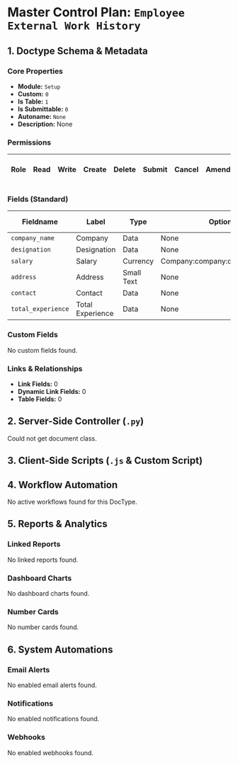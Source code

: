 # Master Control Plan: `Employee External Work History`

## 1. Doctype Schema & Metadata

### Core Properties
- **Module:** `Setup`
- **Custom:** `0`
- **Is Table:** `1`
- **Is Submittable:** `0`
- **Autoname:** `None`
- **Description:** None

### Permissions
| Role | Read | Write | Create | Delete | Submit | Cancel | Amend | Report | Import | Export | Print | Email | Share | Set User Perms |
|---|---|---|---|---|---|---|---|---|---|---|---|---|---|---|


### Fields (Standard)
| Fieldname | Label | Type | Options | Required | Hidden | Read Only | Default | Description |
|---|---|---|---|---|---|---|---|---|
| `company_name` | Company | Data | None |  |  |  | None | None |
| `designation` | Designation | Data | None |  |  |  | None | None |
| `salary` | Salary | Currency | Company:company:default_currency |  |  |  | None | None |
| `address` | Address | Small Text | None |  |  |  | None | None |
| `contact` | Contact | Data | None |  |  |  | None | None |
| `total_experience` | Total Experience | Data | None |  |  |  | None | None |


### Custom Fields
No custom fields found.


### Links & Relationships
- **Link Fields:** 0
- **Dynamic Link Fields:** 0
- **Table Fields:** 0

## 2. Server-Side Controller (`.py`)
Could not get document class.


## 3. Client-Side Scripts (`.js` & Custom Script)




## 4. Workflow Automation
No active workflows found for this DocType.


## 5. Reports & Analytics
### Linked Reports
No linked reports found.


### Dashboard Charts
No dashboard charts found.


### Number Cards
No number cards found.


## 6. System Automations
### Email Alerts
No enabled email alerts found.


### Notifications
No enabled notifications found.


### Webhooks
No enabled webhooks found.
